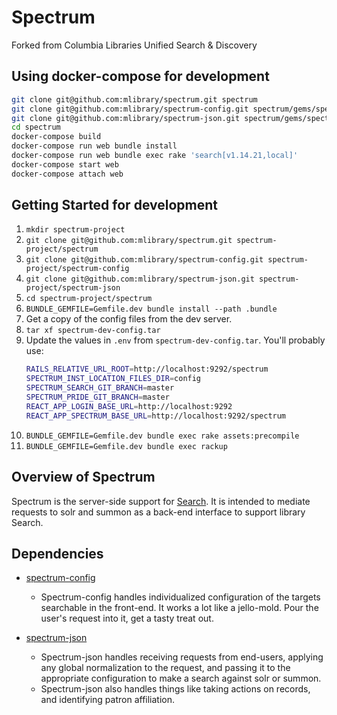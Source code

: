 Spectrum
=============

Forked from Columbia Libraries Unified Search &amp; Discovery

## Using docker-compose for development

```bash
git clone git@github.com:mlibrary/spectrum.git spectrum
git clone git@github.com:mlibrary/spectrum-config.git spectrum/gems/spectrum-config
git clone git@github.com:mlibrary/spectrum-json.git spectrum/gems/spectrum-json
cd spectrum
docker-compose build
docker-compose run web bundle install
docker-compose run web bundle exec rake 'search[v1.14.21,local]'
docker-compose start web
docker-compose attach web
```

## Getting Started for development

1. `mkdir spectrum-project`
1. `git clone git@github.com:mlibrary/spectrum.git spectrum-project/spectrum`
1. `git clone git@github.com:mlibrary/spectrum-config.git spectrum-project/spectrum-config`
1. `git clone git@github.com:mlibrary/spectrum-json.git spectrum-project/spectrum-json`
1. `cd spectrum-project/spectrum`
1. `BUNDLE_GEMFILE=Gemfile.dev bundle install --path .bundle`
1. Get a copy of the config files from the dev server.
1. `tar xf spectrum-dev-config.tar`
1. Update the values in `.env` from `spectrum-dev-config.tar`.
    You'll probably use:
    ```bash
    RAILS_RELATIVE_URL_ROOT=http://localhost:9292/spectrum
    SPECTRUM_INST_LOCATION_FILES_DIR=config
    SPECTRUM_SEARCH_GIT_BRANCH=master
    SPECTRUM_PRIDE_GIT_BRANCH=master
    REACT_APP_LOGIN_BASE_URL=http://localhost:9292
    REACT_APP_SPECTRUM_BASE_URL=http://localhost:9292/spectrum
    ```
1. `BUNDLE_GEMFILE=Gemfile.dev bundle exec rake assets:precompile`
1. `BUNDLE_GEMFILE=Gemfile.dev bundle exec rackup`

## Overview of Spectrum

Spectrum is the server-side support for [Search](https://github.com/mlibrary/search).  It is intended to mediate requests to solr and summon as a back-end interface to support library Search.

## Dependencies

* [spectrum-config](https://github.com/mlibrary/spectrum-config)

    * Spectrum-config handles individualized configuration of the targets searchable in the front-end.  It works a lot like a jello-mold.  Pour the user's request into it, get a tasty treat out.

* [spectrum-json](https://github.com/mlibrary/spectrum-json)

    * Spectrum-json handles receiving requests from end-users, applying any global normalization to the request, and passing it to the appropriate configuration to make a search against solr or summon.
    * Spectrum-json also handles things like taking actions on records, and identifying patron affiliation.
